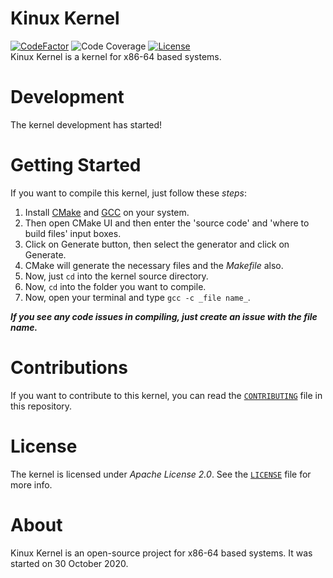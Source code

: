 # Kinux Kernel
[![CodeFactor](https://www.codefactor.io/repository/github/kushagra765/kinux-kernel/badge)](https://www.codefactor.io/repository/github/kushagra765/kinux-kernel)
![Code Coverage](https://img.shields.io/badge/coverage-100%25-brightgreen)
[![License](https://img.shields.io/badge/license-Apache%202.0-blue)](https://www.github.com/kushagra765/Kinux-Kernel/blob/main/LICENSE)
<br/>
Kinux Kernel is a kernel for x86-64 based systems.

# Development
The kernel development has started!

# Getting Started
If you want to compile this kernel, just follow these _steps_:
1. Install [CMake](https://cmake.org) and [GCC](https://gnu.org/software/gcc/) on your system.
2. Then open CMake UI and then enter the 'source code' and 'where to build files' input boxes.
3. Click on Generate button, then select the generator and click on Generate.
4. CMake will generate the necessary files and the _Makefile_ also.
5. Now, just ```cd``` into the kernel source directory.
6. Now, ```cd``` into the folder you want to compile.
7. Now, open your terminal and type ```gcc -c _file name_```.

***If you see any code issues in compiling, just create an issue with the file name.***

# Contributions
If you want to contribute to this kernel, you can read the [```CONTRIBUTING```](https://github.com/kushagra765/Kinux-Kernel/blob/main/CONTRIBUTING.md) file in this repository.

# License
The kernel is licensed under _Apache License 2.0_. See the [```LICENSE```](https://github.com/kushagra765/Kinux-Kernel/blob/main/LICENSE) file for more info.

# About
Kinux Kernel is an open-source project for x86-64 based systems. It was started on 30 October 2020.
